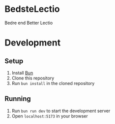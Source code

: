 # BedsteLectio
Bedre end Better Lectio

# Development
## Setup
1. Install [Bun](https://bun.sh/)
2. Clone this repository
3. Run `bun install` in the cloned repository

## Running
1. Run `bun run dev` to start the development server
2. Open `localhost:5173` in your browser
